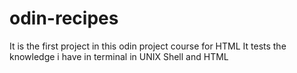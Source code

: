# odin-recipes
It is the first project in this odin project course for HTML
It tests the knowledge i have in terminal in UNIX Shell and HTML
